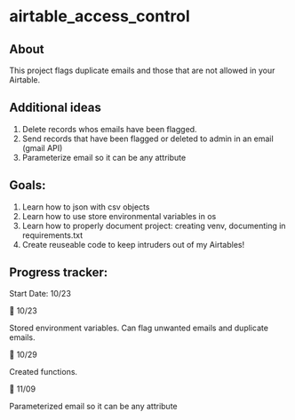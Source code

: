 # airtable_access_control

## About

This project flags duplicate emails and those that are not allowed in your Airtable.

## Additional ideas

1. Delete records whos emails have been flagged.
2. Send records that have been flagged or deleted to admin in an email (gmail API)
3. Parameterize email so it can be any attribute

## Goals:

1. Learn how to json with csv objects
2. Learn how to use store environmental variables in os
3. Learn how to properly document project: creating venv, documenting in requirements.txt
4. Create reuseable code to keep intruders out of my Airtables!

## Progress tracker:

Start Date: 10/23

🐢 10/23

Stored environment variables. Can flag unwanted emails and duplicate emails.

🐢 10/29

Created functions.

🐢 11/09

Parameterized email so it can be any attribute

